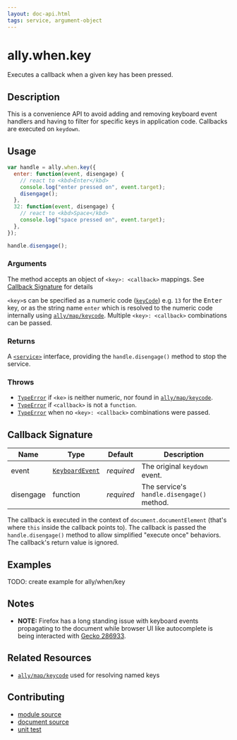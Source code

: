 ```yaml
---
layout: doc-api.html
tags: service, argument-object
---
```


# ally.when.key

Executes a callback when a given key has been pressed.


## Description

This is a convenience API to avoid adding and removing keyboard event handlers and having to filter for specific keys in application code. Callbacks are executed on `keydown`.


## Usage

```js
var handle = ally.when.key({
  enter: function(event, disengage) {
    // react to <kbd>Enter</kbd>
    console.log("enter pressed on", event.target);
    disengage();
  },
  32: function(event, disengage) {
    // react to <kbd>Space</kbd>
    console.log("space pressed on", event.target);
  },
});

handle.disengage();
```

### Arguments

The method accepts an object of `<key>: <callback>` mappings. See [Callback Signature](#Callback-Signature) for details

`<key>`s can be specified as a numeric code ([`keyCode`](https://developer.mozilla.org/en-US/docs/Web/API/KeyboardEvent/keyCode)) e.g. `13` for the <kbd>Enter</kbd> key, or as the string name `enter` which is resolved to the numeric code internally using [`ally/map/keycode`](../map/keycode.md). Multiple `<key>: <callback>` combinations can be passed.

### Returns

A [`<service>`](../concepts.md#Service) interface, providing the `handle.disengage()` method to stop the service.

### Throws

* [`TypeError`](https://developer.mozilla.org/en-US/docs/Web/JavaScript/Reference/Global_Objects/TypeError) if `<ke>` is neither numeric, nor found in [`ally/map/keycode`](../map/keycode.md).
* [`TypeError`](https://developer.mozilla.org/en-US/docs/Web/JavaScript/Reference/Global_Objects/TypeError) if `<callback>` is not a `function`.
* [`TypeError`](https://developer.mozilla.org/en-US/docs/Web/JavaScript/Reference/Global_Objects/TypeError) when no `<key>: <callback>` combinations were passed.

## Callback Signature

| Name | Type | Default | Description |
| ---- | ---- | ------- | ----------- |
| event | [`KeyboardEvent`](https://developer.mozilla.org/en-US/docs/Web/API/KeyboardEvent) | *required* | The original `keydown` event. |
| disengage | function | *required* | The service's `handle.disengage()` method. |

The callback is executed in the context of `document.documentElement` (that's where `this` inside the callback points to). The callback is passed the `handle.disengage()` method to allow simplified "execute once" behaviors. The callback's return value is ignored.


## Examples

TODO: create example for ally/when/key


## Notes

* **NOTE:** Firefox has a long standing issue with keyboard events propagating to the document while browser UI like autocomplete is being interacted with [Gecko 286933](https://bugzilla.mozilla.org/show_bug.cgi?id=286933).


## Related Resources

* [`ally/map/keycode`](../map/keycode.md) used for resolving named keys


## Contributing

* [module source](https://github.com/medialize/ally.js/blob/master/src/when/key.js)
* [document source](https://github.com/medialize/ally.js/blob/master/docs/api/when/key.md)
* [unit test](https://github.com/medialize/ally.js/blob/master/test/unit/when.key.test.js)

